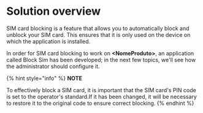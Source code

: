 # Solution overview

SIM card blocking is a feature that allows you to automatically block and unblock your SIM card. This ensures that it is only used on the device on which the application is installed.

In order for SIM card blocking to work on **\<NomeProduto>**, an application called Block Sim has been developed; in the next few topics, we'll see how the administrator should configure it.

{% hint style="info" %}
**NOTE**

To effectively block a SIM card, it is important that the SIM card's PIN code is set to the operator's standard.If it has been changed, it will be necessary to restore it to the original code to ensure correct blocking.
{% endhint %}
